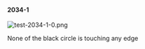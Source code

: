 #### 2034-1
![test-2034-1-0.png](https://github.com/lil-lab/nlvr/raw/master/nlvr/test/images/6/test-2034-1-0.png "test-2034-1-0.png")

None of the black circle is touching any edge